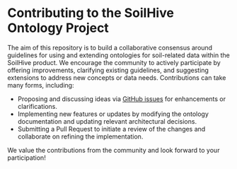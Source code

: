 # Contributing to the SoilHive Ontology Project

The aim of this repository is to build a collaborative consensus around guidelines for using and extending ontologies for soil-related data within the SoilHive product. We encourage the community to actively participate by offering improvements, clarifying existing guidelines, and suggesting extensions to address new concepts or data needs. Contributions can take many forms, including:

- Proposing and discussing ideas via [GitHub issues](#) for enhancements or clarifications.
- Implementing new features or updates by modifying the ontology documentation and updating relevant architectural decisions.
- Submitting a Pull Request to initiate a review of the changes and collaborate on refining the implementation.

We value the contributions from the community and look forward to your participation!
